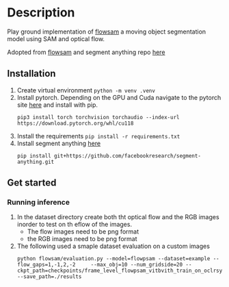 # Description
Play ground implementation of [flowsam](https://arxiv.org/pdf/2404.12389.pdf) a moving object segmentation model using SAM and optical flow.

Adopted from [flowsam](https://github.com/Jyxarthur/flowsam) and segment anything repo [here](https://github.com/facebookresearch/segment-anything/)


## Installation
1. Create virtual environment `python -m venv .venv`
2. Install pytorch. Depending on the GPU and Cuda navigate to the pytorch site [here](https://pytorch.org/) and install with pip.
    ```
    pip3 install torch torchvision torchaudio --index-url https://download.pytorch.org/whl/cu118
    ```
3. Install the requirements `pip install -r requirements.txt`
4. Install segment anything [here](https://github.com/facebookresearch/segment-anything/) 
    ```
    pip install git+https://github.com/facebookresearch/segment-anything.git
    ```


## Get started 
### Running inference 
1. In the dataset directory create both tht optical flow and the RGB images inorder to test on th eflow of the images.
    - The flow images need to be png format 
    - the RGB images need to be png format
2. The following used a smaple dataset evaluation on a custom images
    ```
    python flowsam/evaluation.py --model=flowpsam --dataset=example --flow_gaps=1,-1,2,-2     --max_obj=10 --num_gridside=20 --ckpt_path=checkpoints/frame_level_flowpsam_vitbvith_train_on_oclrsyn_dvs16.pth --save_path=./results
    ```
